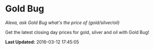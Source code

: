 # Gold Bug
*Alexa, ask Gold Bug what's the price of (gold/silver/oil)*

Get the latest closing day prices for gold, silver and oil with Gold Bug!

**Last Updated:** 2016-03-12 17:45:05